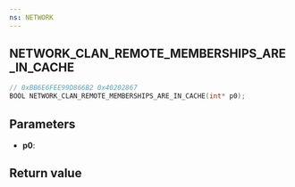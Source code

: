 ```yaml
---
ns: NETWORK
---
```

## NETWORK_CLAN_REMOTE_MEMBERSHIPS_ARE_IN_CACHE

```c
// 0xBB6E6FEE99D866B2 0x40202867
BOOL NETWORK_CLAN_REMOTE_MEMBERSHIPS_ARE_IN_CACHE(int* p0);
```


## Parameters
* **p0**: 

## Return value
